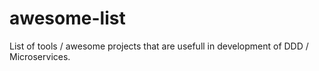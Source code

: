 # awesome-list
List of tools / awesome projects that are usefull in development of DDD / Microservices.
